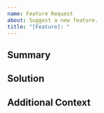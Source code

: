 ```yaml
---
name: Feature Request
about: Suggest a new feature.
title: "[Feature]: "
---
```


<!--
Feature requests, code contributions, and bug reports are welcome!
Github/Gitlab submitted issues and PRs/MRs are handled on a best effort basis.
The SchedMD official issue tracker is at <https://support.schedmd.com/>.
-->

## Summary

<!--
Describe what the problem is.
Are there any workarounds?
-->

## Solution

<!--
Describe the desired behavior.
Use [ISO/IEC Directives](https://www.iso.org/foreword-supplementary-information.html) if it helps.
-->

## Additional Context

<!--
Provide any other additional information here.
(e.g. technical notes; design analysis/thoughts; code snippets)
-->
